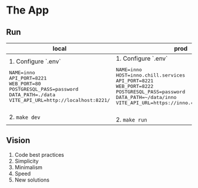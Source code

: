 # The App
## Run
<table>
    <thead>
        <tr>
            <th>local</th>
            <th>prod</th>
        </tr>
    </thead>
    <tbody>
        <tr>
            <td>
                1. Configure `.env`
                <pre>
NAME=inno
API_PORT=8221
WEB_PORT=80
POSTGRESQL_PASS=password
DATA_PATH=./data
VITE_API_URL=http://localhost:8221/
                </pre>
                2. <code>make dev</code>
            </td>
            <td>
                1. Configure `.env`
                <pre>
NAME=inno
HOST=inno.chill.services
API_PORT=8221
WEB_PORT=8222
POSTGRESQL_PASS=password
DATA_PATH=~/data/inno
VITE_API_URL=https://inno.chill.services/api/
                </pre>
                2. <code>make run</code>
            </td>
        </tr>
    </tbody>
</table>

## Vision
1. Code best practices
2. Simplicity
3. Minimalism
4. Speed
5. New solutions
